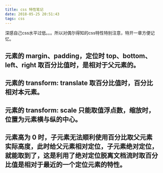 ```yaml
---
title: css 特性笔记
date: 2018-05-25 20:51:43
tags: css
---
```


深感自己css水平过低。。。所以对偶尔得知的css特性特别注意，特开一章方便记忆。

<!-- more -->

## 元素的 margin、padding，定位时 top、bottom、left、right 取百分比值时，是相对于父元素的。

## 元素的 transform: translate 取百分比值时，百分比相对本元素。

## 元素的 transform: scale 只能取值浮点数，缩放时，位置为元素横与纵的中心。

## 元素高为 0 时，子元素无法顺利使用百分比取父元素实际高度，此时给父元素相对定位，子元素绝对定位，就能取到了，这是利用了绝对定位脱离文档流时取百分比值是相对于最近的一个定位元素的特性。